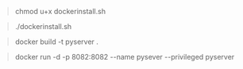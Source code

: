 
> chmod u+x dockerinstall.sh

> ./dockerinstall.sh

> docker build -t pyserver .

> docker run -d -p 8082:8082 --name pysever --privileged pyserver
